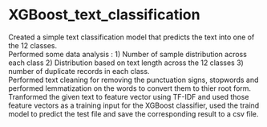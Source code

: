 # XGBoost_text_classification
Created a simple text classification model that predicts the text into one of the 12 classes.\
Performed some data analysis : 1) Number of sample distribution across each class 2) Distribution based on text length across the 12 classes 3) number of duplicate records in each class.\
Performed text cleaning for removing the punctuation signs, stopwords and performed lemmatization on the words to convert them to thier root form.\
Tranformed the given text to feature vector using TF-IDF and used those feature vectors as a training input for the XGBoost classifier, used the traind model to predict the test file and save the corresponding result to a csv file.
